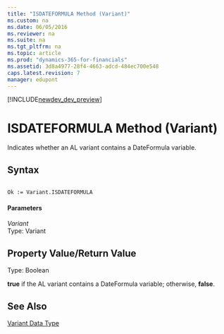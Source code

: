 ```yaml
---
title: "ISDATEFORMULA Method (Variant)"
ms.custom: na
ms.date: 06/05/2016
ms.reviewer: na
ms.suite: na
ms.tgt_pltfrm: na
ms.topic: article
ms.prod: "dynamics-365-for-financials"
ms.assetid: 3d8a4977-28f4-4663-adcd-484ec700e548
caps.latest.revision: 7
manager: edupont
---
```


[!INCLUDE[newdev_dev_preview](../includes/newdev_dev_preview.md)]

# ISDATEFORMULA Method (Variant)
Indicates whether an AL variant contains a DateFormula variable.  
  
## Syntax  
  
```  
  
Ok := Variant.ISDATEFORMULA  
```  
  
#### Parameters  
 *Variant*  
 Type: Variant  
  
## Property Value/Return Value  
 Type: Boolean  
  
 **true** if the AL variant contains a DateFormula variable; otherwise, **false**.  
  
## See Also  
 [Variant Data Type](../datatypes/devenv-Variant-Data-Type.md)